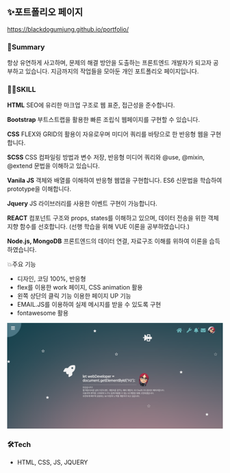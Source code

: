 ## ✨포트폴리오 페이지

https://blackdogumjung.github.io/portfolio/

### 🤔Summary
항상 유연하게 사고하며, 문제의 해결 방안을 도출하는 프론트엔드 개발자가 되고자 공부하고 있습니다.
지금까지의 작업들을 모아둔 개인 포트폴리오 페이지입니다.

### 🐱‍🏍SKILL
**HTML** 
SEO에 유리한 마크업 구조로 웹 표준, 접근성을 준수합니다.

**Bootstrap** 
부트스트랩을 활용한 빠른 조립식 웹페이지를 구현할 수 있습니다.

**CSS** 
FLEX와 GRID의 활용이 자유로우며 미디어 쿼리를 바탕으로 한 반응형 웹을 구현합니다. 

**SCSS** 
CSS 컴파일링 방법과 변수 저장, 반응형 미디어 쿼리와 @use, @mixin, @extend 문법을 이해하고 있습니다.

**Vanila JS** 
객체와 배열를 이해하여 반응형 웹앱을 구현합니다. ES6 신문법을 학습하여 prototype을 이해합니다.

**Jquery** 
JS 라이브러리를 사용한 이벤트 구현이 가능합니다.

**REACT** 
컴포넌트 구조와 props, states를 이해하고 있으며, 데이터 전송을 위한 객체 지향 함수를 선호합니다. (선행 학습을 위해 VUE 이론을 공부하였습니다.)

**Node.js, MongoDB** 
프론트엔드의 데이터 연결, 자료구조 이해를 위하여 이론을 습득하였습니다.

💥주요 기능
* 디자인, 코딩 100%, 반응형 
* flex를 이용한 work 페이지, CSS animation 활용
* 왼쪽 상단의 클릭 기능 이용한 페이지 UP 기능 
* EMAIL.JS를 이용하여 실제 메시지를 받을 수 있도록 구현 
* fontawesome 활용

![메인페이지](./images/main_page.png)

### 🛠Tech
* HTML, CSS, JS, JQUERY
